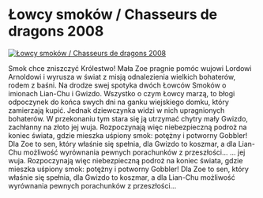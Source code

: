 Łowcy smoków / Chasseurs de dragons 2008 
=============
[![Łowcy smoków / Chasseurs de dragons 2008 ](http://vidos.pl/images/player.gif)](http://vidos.pl/owcy-smokow-chasseurs-de-dragons-2008)

 Smok chce zniszczyć Królestwo! Mała Zoe pragnie pomóc wujowi Lordowi Arnoldowi i wyrusza w świat z misją odnalezienia wielkich bohaterów, rodem z baśni. Na drodze swej spotyka dwóch Łowców Smoków o imionach Lian-Chu i Gwizdo. Wszystko o czym Łowcy marzą, to błogi odpoczynek do końca swych dni na ganku wiejskiego domku, który zamierzają kupić. Jednak dziewczynka widzi w nich upragnionych bohaterów. W przekonaniu tym stara się ją utrzymać chytry mały Gwizdo, zachłanny na złoto jej wuja. Rozpoczynają więc niebezpieczną podroż na koniec świata, gdzie mieszka uśpiony smok: potężny i potworny Gobbler! Dla Zoe to sen, który właśnie się spełnia, dla Gwizdo to koszmar, a dla Lian-Chu możliwość wyrównania pewnych porachunków z przeszłości...  ... jej wuja. Rozpoczynają więc niebezpieczną podroż na koniec świata, gdzie mieszka uśpiony smok: potężny i potworny Gobbler! Dla Zoe to sen, który właśnie się spełnia, dla Gwizdo to koszmar, a dla Lian-Chu możliwość wyrównania pewnych porachunków z przeszłości...
